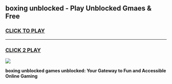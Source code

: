 
## boxing unblocked - Play Unblocked Gmaes & Free
<h3>
<a href="https://news.freeplayer.one?title=boxing_unblocked&ref=16F">CLICK TO PLAY</a></h3>
<hr>

<h3>
<a href="https://news.freeplayer.one?title=boxing_unblocked&ref=16F">CLICK 2 PLAY</a>
  
</h3>

<a href="https://news.freeplayer.one?title=boxing_unblocked&ref=16F/"><img src="https://clearcache.store/games.png"></a>


**boxing unblocked games unblocked: Your Gateway to Fun and Accessible Online Gaming**
